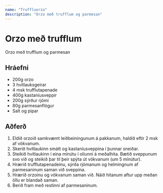 ```yaml
---
name: "Truffluorzo"
description: "Orzo með trufflum og parmesan"
---
```


# Orzo með trufflum

Orzo með trufflum og parmesan

## Hráefni

- 200g orzo
- 3 hvítlauksgeirar
- 4 msk trufflutapenade
- 400g kastaníusveppir
- 200g sýrður rjómi
- 80g parmesanflögur
- Salt og pipar

## Aðferð

1. Eldið orzoið samkvæmt leiðbeiningunum á pakkanum, haldið eftir 2 msk af vökvanum.
2. Skerið hvítlaukinn smátt og kastaníusveppina í þunnar sneiðar.
3. Steikið hvítlaukinn í eina mínútu í olíunni á meðalhita. Bætið sveppunum svo við og steikið þar til þeir spýta út vökvanum (um 5 mínútur).
4. Hrærið trufflutapenadeinu, sýrða rjómanum og helmingnum af parmesaninum saman við sveppina.
5. Hrærið orzoinu og vökvanum saman við. Náið hitanum aftur upp meðan öllu er blandað saman.
6. Berið fram með restinni af parmesaninum.
